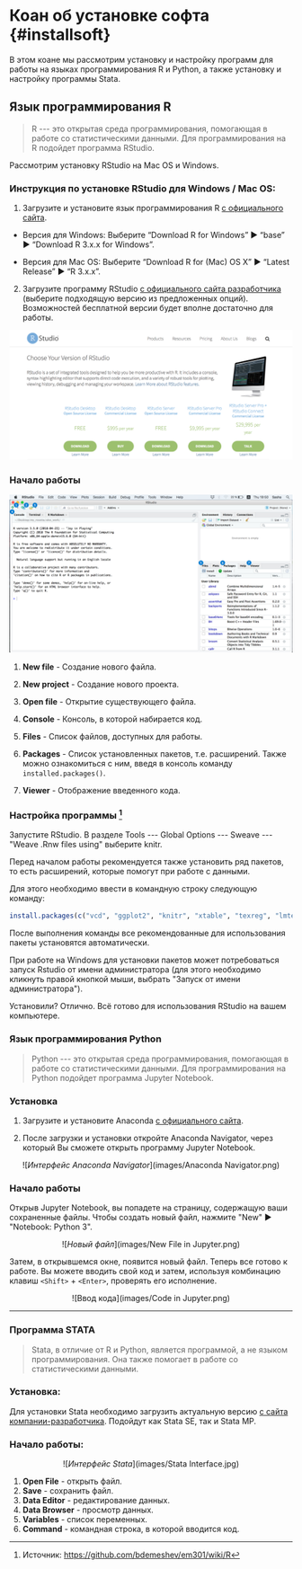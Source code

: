 # Коан об установке софта {#installsoft}

В этом коане мы рассмотрим установку и настройку программ для работы на языках программирования R и Python, а также установку и настройку программы Stata. 






## Язык программирования R

> R --- это открытая среда программирования, помогающая в работе со статистическими данными. Для программирования на R подойдет программа RStudio. 

Рассмотрим установку RStudio на Mac OS и Windows.

### Инструкция по установке RStudio для Windows / Mac OS:

1. Загрузите и установите язык программирования R [с официального сайта](http://cran.cnr.berkeley.edu/).

* Версия для Windows: Выберите “Download R for Windows”  ▶  “base”  ▶  “Download R 3.x.x for Windows”.

* Версия для Mac OS: Выберите “Download R for (Mac) OS X”  ▶  “Latest Release”  ▶ “R 3.x.x”.

2. Загрузите программу RStudio [с официального сайта разработчика](https://www.rstudio.com/products/rstudio/download/) (выберите подходящую версию из предложенных опций). Возможностей бесплатной версии 
будет вполне достаточно для работы.

<center> 

![*Страница загрузки*](images/RStudio.png) 

</center> 

### Начало работы 


<center> 

![*Интерфейс программы*](images/RStudio_Interface.png) 

</center> 


1. **New file** - Создание нового файла.

2. **New project** - Создание нового проекта.

3. **Open file** - Открытие существующего файла.

4. **Console** - Консоль, в которой набирается код.

5. **Files** - Список файлов, доступных для работы.

6. **Packages** - Список установленных пакетов, т.е. расширений. Также можно ознакомиться с ним, введя в консоль команду `installed.packages()`.

7. **Viewer** - Отображение введенного кода.


### Настройка программы [^1]

Запустите RStudio. В разделе Tools --- Global Options --- Sweave --- "Weave .Rnw files using" выберите knitr.

Перед началом работы рекомендуется также установить ряд пакетов, то есть расширений, которые помогут при работе с данными.

Для этого необходимо ввести в командную строку следующую команду:

```r
install.packages(c("vcd", "ggplot2", "knitr", "xtable", "texreg", "lmtest", "sandwich", "erer", "dplyr", "readxl", "reshape2", "RCurl", "RSelenium","XML", "jsonlite", "quantmod", "lubridate", "stringr", "tidyr"))
```

После выполнения команды все рекомендованные для использования пакеты установятся автоматически. 

При работе на Windows для установки пакетов может потребоваться запуск Rstudio от имени администратора (для этого необходимо кликнуть правой кнопкой мыши, выбрать "Запуск от имени администратора").

Установили? Отлично. Всё готово для использования RStudio на вашем компьютере.


[^1]: Источник: https://github.com/bdemeshev/em301/wiki/R


### Язык программирования Python
> Python --- это открытая среда программирования, помогающая в работе со статистическими данными. Для программирования на Python подойдет программа Jupyter Notebook. 

### Установка

1. Загрузите и установите Anaconda [с официального сайта](https://www.anaconda.com/distribution/).

2. После загрузки и установки откройте Anaconda Navigator, через который Вы сможете открыть программу Jupyter Notebook.

<center> 

![*Интерфейс Anaconda Navigator*](images/Anaconda Navigator.png)

</center> 

### Начало работы

Открыв Jupyter Notebook, вы попадете на страницу, содержащую ваши сохраненные файлы. Чтобы создать новый файл, нажмите "New" ▶ "Notebook: Python 3".

<center> 

![*Новый файл*](images/New File in Jupyter.png)

</center> 

Затем, в открывшемся окне, появится новый файл. Теперь все готово к работе. Вы можете вводить свой код и затем, используя комбинацию клавиш `<Shift>` + `<Enter>`, проверять его исполнение.

<center> 

![Ввод кода](images/Code in Jupyter.png)

</center> 


***
### Программа STATA
> Stata, в отличие от R и Python, является программой, а не языком программирования. Она также помогает в работе со статистическими данными. 


### Установка:

Для установки Stata необходимо загрузить актуальную версию [с сайта компании-разработчика](https://www.stata.com/). Подойдут как Stata SE, так и Stata MP.

### Начало работы:


<center> 

![*Интерфейс Stata*](images/Stata Interface.jpg)

</center> 

1. **Open File** - открыть файл.
2. **Save** - сохранить файл.
3. **Data Editor** - редактирование данных.
4. **Data Browser** - просмотр данных.
5. **Variables** - список переменных.
6. **Command** - командная строка, в которой вводится код.

